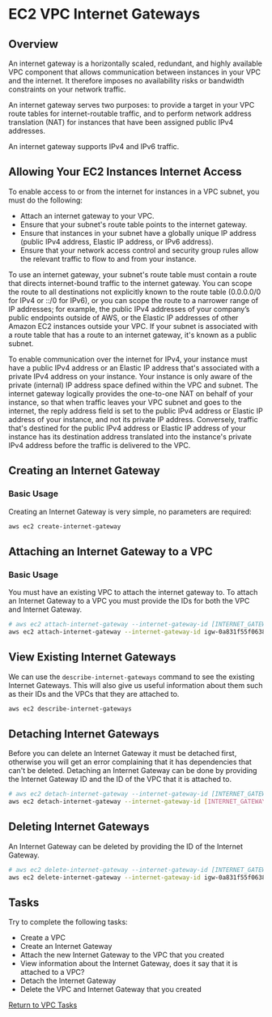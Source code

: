 # EC2 VPC Internet Gateways
## Overview
An internet gateway is a horizontally scaled, redundant, and highly available VPC component that allows communication between instances in your VPC and the internet.
It therefore imposes no availability risks or bandwidth constraints on your network traffic.

An internet gateway serves two purposes: to provide a target in your VPC route tables for internet-routable traffic, and to perform network address translation (NAT) for instances that have been assigned public IPv4 addresses.

An internet gateway supports IPv4 and IPv6 traffic.

## Allowing Your EC2 Instances Internet Access
To enable access to or from the internet for instances in a VPC subnet, you must do the following:
- Attach an internet gateway to your VPC.
- Ensure that your subnet's route table points to the internet gateway.
- Ensure that instances in your subnet have a globally unique IP address (public IPv4 address, Elastic IP address, or IPv6 address).
- Ensure that your network access control and security group rules allow the relevant traffic to flow to and from your instance.

To use an internet gateway, your subnet's route table must contain a route that directs internet-bound traffic to the internet gateway.
You can scope the route to all destinations not explicitly known to the route table (0.0.0.0/0 for IPv4 or ::/0 for IPv6), or you can scope the route to a narrower range of IP addresses; for example, the public IPv4 addresses of your company’s public endpoints outside of AWS, or the Elastic IP addresses of other Amazon EC2 instances outside your VPC.
If your subnet is associated with a route table that has a route to an internet gateway, it's known as a public subnet.

To enable communication over the internet for IPv4, your instance must have a public IPv4 address or an Elastic IP address that's associated with a private IPv4 address on your instance.
Your instance is only aware of the private (internal) IP address space defined within the VPC and subnet.
The internet gateway logically provides the one-to-one NAT on behalf of your instance, so that when traffic leaves your VPC subnet and goes to the internet, the reply address field is set to the public IPv4 address or Elastic IP address of your instance, and not its private IP address.
Conversely, traffic that's destined for the public IPv4 address or Elastic IP address of your instance has its destination address translated into the instance's private IPv4 address before the traffic is delivered to the VPC.

## Creating an Internet Gateway
### Basic Usage
Creating an Internet Gateway is very simple, no parameters are required:
```bash
aws ec2 create-internet-gateway 
```

## Attaching an Internet Gateway to a VPC
### Basic Usage
You must have an existing VPC to attach the internet gateway to.
To attach an Internet Gateway to a VPC you must provide the IDs for both the VPC and Internet Gateway.
```bash
# aws ec2 attach-internet-gateway --internet-gateway-id [INTERNET_GATEWAY_ID] --vpc-id [VPC_ID]
aws ec2 attach-internet-gateway --internet-gateway-id igw-0a831f55f06387254 --vpc-id vpc-05207b1e60ee695c5
```

## View Existing Internet Gateways
We can use the `describe-internet-gateways` command to see the existing Internet Gateways.
This will also give us useful information about them such as their IDs and the VPCs that they are attached to.
```bash
aws ec2 describe-internet-gateways
```

## Detaching Internet Gateways
Before you can delete an Internet Gateway it must be detached first, otherwise you will get an error complaining that it has dependencies that can't be deleted.
Detaching an Internet Gateway can be done by providing the Internet Gateway ID and the ID of the VPC that it is attached to.
```bash
# aws ec2 detach-internet-gateway --internet-gateway-id [INTERNET_GATEWAY_ID] --vpc-id [VPC_ID]
aws ec2 detach-internet-gateway --internet-gateway-id [INTERNET_GATEWAY_ID] --vpc-id [VPC_ID]
```

## Deleting Internet Gateways
An Internet Gateway can be deleted by providing the ID of the Internet Gateway.
```bash
# aws ec2 delete-internet-gateway --internet-gateway-id [INTERNET_GATEWAY_ID]
aws ec2 delete-internet-gateway --internet-gateway-id igw-0a831f55f06387254
```

## Tasks
Try to complete the following tasks:
- Create a VPC
- Create an Internet Gateway
- Attach the new Internet Gateway to the VPC that you created
- View information about the Internet Gateway, does it say that it is attached to a VPC?
- Detach the Internet Gateway
- Delete the VPC and Internet Gateway that you created

[Return to VPC Tasks](../README.md#tasks)

